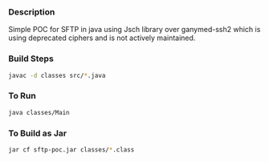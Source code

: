 ### Description
Simple POC for SFTP in java using Jsch library over ganymed-ssh2 which is using deprecated ciphers and is not actively maintained.

### Build Steps
```sh
javac -d classes src/*.java
```

### To Run
```sh
java classes/Main
```

### To Build as Jar
```sh
jar cf sftp-poc.jar classes/*.class
```
